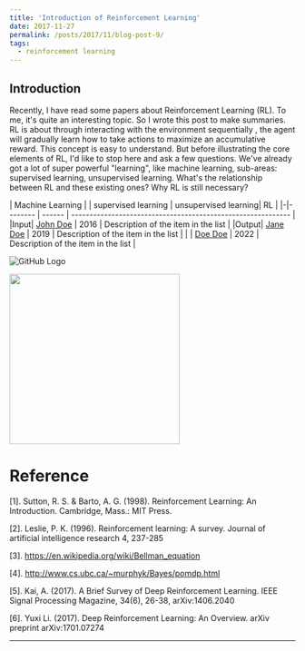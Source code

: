 ```yaml
---
title: 'Introduction of Reinforcement Learning'
date: 2017-11-27
permalink: /posts/2017/11/blog-post-9/
tags:
  - reinforcement learning
---
```


## Introduction
Recently, I have read some papers about Reinforcement Learning (RL). To me, it's quite an interesting topic. So I wrote this post to make summaries. RL is about through interacting with the environment sequentially , the agent will gradually learn how to take actions to maximize an accumulative reward. This concept is easy to understand. But before illustrating the core elements of RL, I'd like to stop here and ask a few questions. We've already got a lot of super powerful "learning", like machine learning, sub-areas: supervised learning, unsupervised learning. What's the relationship between RL and these existing ones? Why RL is still necessary? 

| Machine Learning
| | supervised learning   | unsupervised learning|              RL                                           |
|-|--------         | ------ | ------------------------------------------------------------ |
|Input| [John Doe](#)    | 2016   | Description of the item in the list                          |
|Output| [Jane Doe](#)    | 2019   | Description of the item in the list                          |
| | [Doe Doe](#)     | 2022   | Description of the item in the list                          |


![GitHub Logo](/images/.jpg)


<p float="left">
  <img src="/images/.png" width="300" />
</p>




Reference
========
[1]. Sutton, R. S. & Barto, A. G. (1998). Reinforcement Learning: An Introduction. Cambridge, Mass.: MIT Press.

[2]. Leslie, P. K. (1996). Reinforcement learning: A survey. Journal of artificial intelligence research 4, 237-285

[3]. https://en.wikipedia.org/wiki/Bellman_equation

[4]. http://www.cs.ubc.ca/~murphyk/Bayes/pomdp.html

[5]. Kai, A. (2017). A Brief Survey of Deep Reinforcement Learning. IEEE Signal Processing Magazine, 34(6), 26-38, arXiv:1406.2040

[6]. Yuxi Li. (2017). Deep Reinforcement Learning: An Overview. arXiv preprint arXiv:1701.07274


------